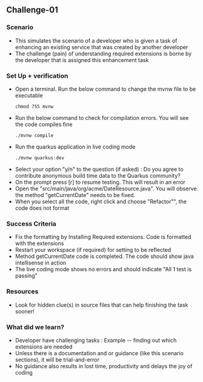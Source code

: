 ## Challenge-01

### Scenario
* This simulates the scenario of a developer who is given a task of enhancing an existing service that was created by another developer
* The challenge (pain) of understanding required extensions is borne by the developer that is assigned this enhancement task

### Set Up + verification
* Open a terminal. Run the below command to change the mvnw file to be executable
    ```
    chmod 755 mvnw
    ```
* Run the below command to check for compilation errors. You will see the code compiles fine
    ```
    ./mvnw compile
    ```
* Run the quarkus application in live coding mode
    ```
    ./mvnw quarkus:dev
    ```
* Select your option "y/n" to the question (if asked) : Do you agree to contribute anonymous build time data to the Quarkus community? 
* On the prompt press [r] to resume testing. This will result in an error
* Open the "src/main/java/org/acme/DateResource.java". You will observe the method "getCurrentDate" needs to be fixed.
* When you select all the code, right click and choose "Refactor"", the code does not format

### Success Criteria
* Fix the formatting by Installing Required extensions. Code is formatted with the extensions
* Restart your workspace (if required) for setting to be reflected
* Method getCurrentDate code is completed. The code should show java intellisense in action
* The live coding mode shows no errors and should indicate "All 1 test is passing"

### Resources
* Look for hidden clue(s) in source files that can help finishing the task sooner!

### What did we learn?
* Developer have challenging tasks : Example -- finding out which extensions are needed
* Unless there is a documentation and or guidance (like this scenario sections), it will be trial-and-error
* No guidance also results in lost time, productivity and delays the joy of coding
